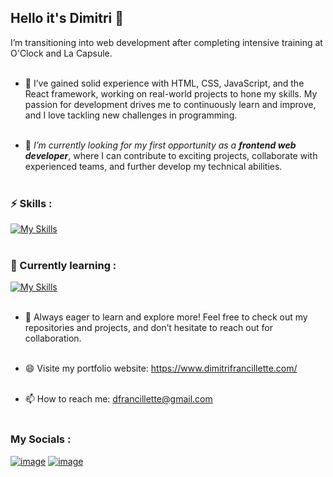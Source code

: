 ## Hello it's Dimitri 👋

I’m transitioning into web development after completing intensive training at O'Clock and La Capsule.<br><br>

- 🔧 I’ve gained solid experience with HTML, CSS, JavaScript, and the React framework, working on real-world projects to hone my skills. My passion for development drives me to continuously learn and improve, and I love tackling new challenges in programming.<br><br>
  
- 🚀 *I’m currently looking for my first opportunity as a **frontend web developer***, where I can contribute to exciting projects, collaborate with experienced teams, and further develop my technical abilities.<br><br>

### ⚡ Skills :<br>
[![My Skills](https://skillicons.dev/icons?i=js,html,css,react,redux,nextjs,tailwind,nodejs,express,mongodb,git&perline=6)](https://skillicons.dev)
<br>
<br>

### 🌱 Currently learning :<br>
[![My Skills](https://skillicons.dev/icons?i=ts)](https://skillicons.dev)
<br>
<br>

- 👯 Always eager to learn and explore more! Feel free to check out my repositories and projects, and don’t hesitate to reach out for collaboration.<br><br>

-  😄 Visite my portfolio website: https://www.dimitrifrancillette.com/<br><br>
-  📫 How to reach me: dfrancillette@gmail.com<br><br>

### My Socials : <br> 
[![image](https://img.shields.io/badge/LinkedIn-0077B5?style=for-the-badge&logo=linkedin&logoColor=white)](https://www.linkedin.com/in/dimitri-francillette/)
[![image](https://img.shields.io/badge/Codewars-B1361E?style=for-the-badge&logo=Codewars&logoColor=white)](https://www.codewars.com/users/Danwido)
